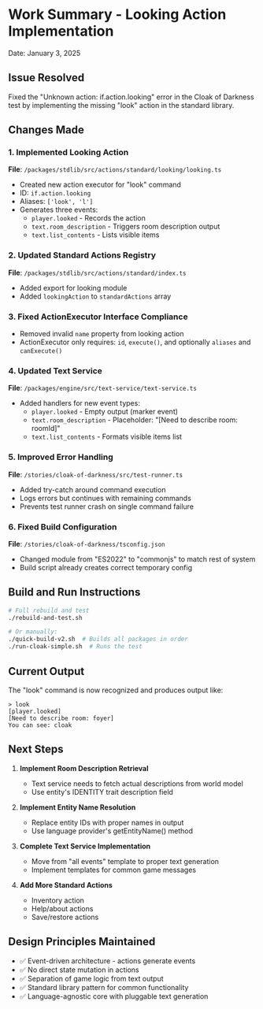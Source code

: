 # Work Summary - Looking Action Implementation
Date: January 3, 2025

## Issue Resolved
Fixed the "Unknown action: if.action.looking" error in the Cloak of Darkness test by implementing the missing "look" action in the standard library.

## Changes Made

### 1. Implemented Looking Action
**File**: `/packages/stdlib/src/actions/standard/looking/looking.ts`
- Created new action executor for "look" command
- ID: `if.action.looking`
- Aliases: `['look', 'l']`
- Generates three events:
  - `player.looked` - Records the action
  - `text.room_description` - Triggers room description output
  - `text.list_contents` - Lists visible items

### 2. Updated Standard Actions Registry
**File**: `/packages/stdlib/src/actions/standard/index.ts`
- Added export for looking module
- Added `lookingAction` to `standardActions` array

### 3. Fixed ActionExecutor Interface Compliance
- Removed invalid `name` property from looking action
- ActionExecutor only requires: `id`, `execute()`, and optionally `aliases` and `canExecute()`

### 4. Updated Text Service
**File**: `/packages/engine/src/text-service/text-service.ts`
- Added handlers for new event types:
  - `player.looked` - Empty output (marker event)
  - `text.room_description` - Placeholder: "[Need to describe room: roomId]"
  - `text.list_contents` - Formats visible items list

### 5. Improved Error Handling
**File**: `/stories/cloak-of-darkness/src/test-runner.ts`
- Added try-catch around command execution
- Logs errors but continues with remaining commands
- Prevents test runner crash on single command failure

### 6. Fixed Build Configuration
**File**: `/stories/cloak-of-darkness/tsconfig.json`
- Changed module from "ES2022" to "commonjs" to match rest of system
- Build script already creates correct temporary config

## Build and Run Instructions

```bash
# Full rebuild and test
./rebuild-and-test.sh

# Or manually:
./quick-build-v2.sh  # Builds all packages in order
./run-cloak-simple.sh  # Runs the test
```

## Current Output
The "look" command is now recognized and produces output like:
```
> look
[player.looked]
[Need to describe room: foyer]
You can see: cloak
```

## Next Steps

1. **Implement Room Description Retrieval**
   - Text service needs to fetch actual descriptions from world model
   - Use entity's IDENTITY trait description field

2. **Implement Entity Name Resolution**
   - Replace entity IDs with proper names in output
   - Use language provider's getEntityName() method

3. **Complete Text Service Implementation**
   - Move from "all events" template to proper text generation
   - Implement templates for common game messages

4. **Add More Standard Actions**
   - Inventory action
   - Help/about actions
   - Save/restore actions

## Design Principles Maintained
- ✅ Event-driven architecture - actions generate events
- ✅ No direct state mutation in actions
- ✅ Separation of game logic from text output
- ✅ Standard library pattern for common functionality
- ✅ Language-agnostic core with pluggable text generation
